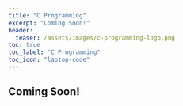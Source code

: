 ```yaml
---
title: "C Programming"
excerpt: "Coming Soon!"
header:
  teaser: /assets/images/c-programming-logo.png
toc: true
toc_label: "C Programming"
toc_icon: "laptop-code"
---
```


## Coming Soon!